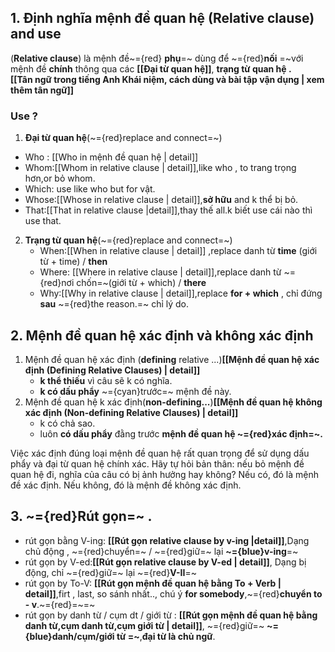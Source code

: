
## **1\. Định nghĩa mệnh đề quan hệ (Relative clause)** and use
 
(**Relative clause**) là mệnh đề~={red} **phụ**=~ dùng để ~={red}**nối** =~với mệnh đề **chính** thông qua các **[[Đại từ quan hệ]]**, **trạng từ quan hệ .**  
**[[Tân ngữ trong tiếng Anh Khái niệm, cách dùng và bài tập vận dụng | xem thêm tân ngữ]]**
### Use ?
1. **Đại từ quan hệ**(~={red}replace and connect=~)
 -  Who : [[Who in mệnh đề quan hệ | detail]]
 - Whom:[[Whom in relative clause | detail]],like who , to trang trọng hơn,or bỏ whom.
 - Which: use like who but for vật.
 - Whose:[[Whose in relative clause | detail]],**sở hữu** and k thể bị bỏ.
 - That:[[That in relative clause |detail]],thay thế all.k biết use cái nào thì use that.
2. **Trạng từ quan hệ**(~={red}replace and connect=~)
   - When:[[When in relative clause | detail]] ,replace danh từ **time** (giới từ + time) / **then**
   - Where: [[Where in relative clause | detail]],replace danh từ ~={red}nơi chốn=~(giới từ + which) / **there**
   - Why:[[Why in relative clause | detail]],replace **for + which** , chỉ đứng **sau** ~={red}the reason.=~ chỉ lý do.


## 2. Mệnh đề quan hệ xác định và không xác định
  1. Mệnh đề quan hệ xác định (**defining** relative ...)**[[Mệnh đề quan hệ xác định (Defining Relative Clauses) | detail]]**
	  - **k thể thiếu** vì câu sẽ k có nghĩa.
	  - **k có dấu phẩy** ~={cyan}trước=~ mệnh đề này.
2. Mệnh đề quan hệ k xác định(**non-defining...**)**[[Mệnh đề quan hệ không xác định (Non-defining Relative Clauses) | detail]]**
	- k có chả sao.
	- luôn **có dấu phẩy** đằng trước **mệnh đề quan hệ ~={red}xác định=~.**

 
Việc xác định đúng loại mệnh đề quan hệ rất quan trọng để sử dụng dấu phẩy và đại từ quan hệ chính xác.  Hãy tự hỏi bản thân: nếu bỏ mệnh đề quan hệ đi, nghĩa của câu có bị ảnh hưởng hay không?  Nếu có, đó là mệnh đề xác định. Nếu không, đó là mệnh đề không xác định.

## 3. ~={red}Rút gọn=~ .

- rút gọn bằng V-ing: **[[Rút gọn relative clause by v-ing |detail]]**,Dạng chủ động , ~={red}chuyển=~ / ~={red}giữ=~ lại **~={blue}v-ing**=~
- rút gọn by V-ed:**[[Rút gọn relative clause by V-ed | detail]]**, Dạng bị động, chỉ ~={red}giữ=~ lại ~={red}**V-II**=~
- rút gọn by To-V: **[[Rút gọn mệnh đề quan hệ bằng To + Verb | detail]]**,firt , last, so sánh nhất.., chú ý **for somebody**,~={red}**chuyển to - v**.~={red}=~=~
- rút gọn by danh từ / cụm dt / giới từ : **[[Rút gọn mệnh đề quan hệ bằng danh từ,cụm danh từ,cụm giới từ | detail]]**, ~={red}giữ=~ **~={blue}danh/cụm/giới từ =~**,**đại từ là chủ ngữ**.


